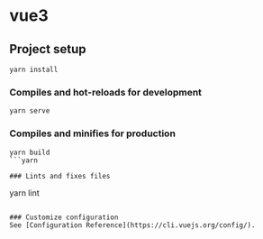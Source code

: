 # vue3

## Project setup
```
yarn install
```

### Compiles and hot-reloads for development
```
yarn serve
```

### Compiles and minifies for production
```
yarn build
```yarn 

### Lints and fixes files
```
yarn lint
```

### Customize configuration
See [Configuration Reference](https://cli.vuejs.org/config/).
